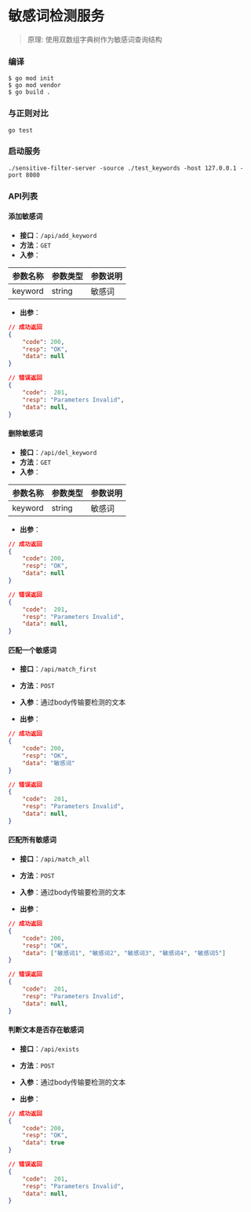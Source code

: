 敏感词检测服务
=============

> 原理: 使用双数组字典树作为敏感词查询结构

### 编译
```
$ go mod init
$ go mod vendor
$ go build .
```

### 与正则对比
```
go test
```

### 启动服务
```
./sensitive-filter-server -source ./test_keywords -host 127.0.0.1 -port 8080
```

### API列表

#### 添加敏感词
* __接口__：`/api/add_keyword`
* __方法__：`GET`
* __入参__：

|参数名称|参数类型|参数说明|
|---|---|---|
|keyword|string|敏感词|

* __出参__：

```json
// 成功返回
{
    "code": 200,
    "resp": "OK",
    "data": null
}

// 错误返回
{
    "code":  201,
    "resp": "Parameters Invalid",
    "data": null,
}
```

#### 删除敏感词
* __接口__：`/api/del_keyword`
* __方法__：`GET`
* __入参__：

|参数名称|参数类型|参数说明|
|---|---|---|
|keyword|string|敏感词|

* __出参__：

```json
// 成功返回
{
    "code": 200,
    "resp": "OK",
    "data": null
}

// 错误返回
{
    "code":  201,
    "resp": "Parameters Invalid",
    "data": null,
}
```

#### 匹配一个敏感词
* __接口__：`/api/match_first`
* __方法__：`POST`
* __入参__：通过body传输要检测的文本

* __出参__：

```json
// 成功返回
{
    "code": 200,
    "resp": "OK",
    "data": "敏感词"
}

// 错误返回
{
    "code":  201,
    "resp": "Parameters Invalid",
    "data": null,
}
```

#### 匹配所有敏感词
* __接口__：`/api/match_all`
* __方法__：`POST`
* __入参__：通过body传输要检测的文本

* __出参__：

```json
// 成功返回
{
    "code": 200,
    "resp": "OK",
    "data": ["敏感词1", "敏感词2", "敏感词3", "敏感词4", "敏感词5"]
}

// 错误返回
{
    "code":  201,
    "resp": "Parameters Invalid",
    "data": null,
}
```

#### 判断文本是否存在敏感词
* __接口__：`/api/exists`
* __方法__：`POST`
* __入参__：通过body传输要检测的文本

* __出参__：

```json
// 成功返回
{
    "code": 200,
    "resp": "OK",
    "data": true
}

// 错误返回
{
    "code":  201,
    "resp": "Parameters Invalid",
    "data": null,
}
```